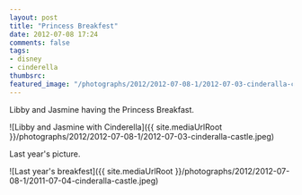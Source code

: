 ```yaml
---
layout: post
title: "Princess Breakfest"
date: 2012-07-08 17:24
comments: false
tags: 
- disney
- cinderella
thumbsrc: 
featured_image: "/photographs/2012/2012-07-08-1/2012-07-03-cinderalla-castle.jpeg"
---
```

Libby and Jasmine having the Princess Breakfast.

![Libby and Jasmine with Cinderella]({{ site.mediaUrlRoot }}/photographs/2012/2012-07-08-1/2012-07-03-cinderalla-castle.jpeg)


Last year's picture.

![Last year's breakfest]({{ site.mediaUrlRoot }}/photographs/2012/2012-07-08-1/2011-07-04-cinderalla-castle.jpeg)
